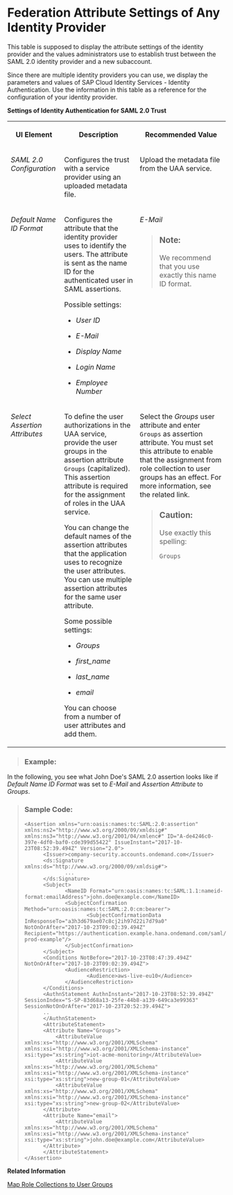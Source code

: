 <!-- loio6d073332bc5743fdb7f7f06bde499ab7 -->

# Federation Attribute Settings of Any Identity Provider

This table is supposed to display the attribute settings of the identity provider and the values administrators use to establish trust between the SAML 2.0 identity provider and a new subaccount.



Since there are multiple identity providers you can use, we display the parameters and values of SAP Cloud Identity Services - Identity Authentication. Use the information in this table as a reference for the configuration of your identity provider.

**Settings of Identity Authentication for SAML 2.0 Trust**


<table>
<tr>
<th valign="top">

UI Element

</th>
<th valign="top">

Description

</th>
<th valign="top">

Recommended Value

</th>
</tr>
<tr>
<td valign="top">

*SAML 2.0 Configuration* 

</td>
<td valign="top">

Configures the trust with a service provider using an uploaded metadata file.

</td>
<td valign="top">

Upload the metadata file from the UAA service.

</td>
</tr>
<tr>
<td valign="top">

*Default Name ID Format* 

</td>
<td valign="top">

Configures the attribute that the identity provider uses to identify the users. The attribute is sent as the name ID for the authenticated user in SAML assertions.

Possible settings:

-   *User ID*

-   *E-Mail*

-   *Display Name*

-   *Login Name*

-   *Employee Number*




</td>
<td valign="top">

*E-Mail*

> ### Note:  
> We recommend that you use exactly this name ID format.



</td>
</tr>
<tr>
<td valign="top">

*Select Assertion Attributes* 

</td>
<td valign="top">

To define the user authorizations in the UAA service, provide the user groups in the assertion attribute `Groups` \(capitalized\). This assertion attribute is required for the assignment of roles in the UAA service.

You can change the default names of the assertion attributes that the application uses to recognize the user attributes. You can use multiple assertion attributes for the same user attribute.

Some possible settings:

-   *Groups*

-   *first\_name*

-   *last\_name*

-   *email*


You can choose from a number of user attributes and add them.

</td>
<td valign="top">

Select the *Groups* user attribute and enter `Groups` as assertion attribute. You must set this attribute to enable that the assignment from role collection to user groups has an effect. For more information, see the related link.

> ### Caution:  
> Use exactly this spelling:
> 
> `Groups`



</td>
</tr>
</table>

> ### Example:  

In the following, you see what John Doe's SAML 2.0 assertion looks like if *Default Name ID Format* was set to *E-Mail* and *Assertion Attribute* to *Groups*.

> ### Sample Code:  
> ```
> <Assertion xmlns="urn:oasis:names:tc:SAML:2.0:assertion" xmlns:ns2="http://www.w3.org/2000/09/xmldsig#" xmlns:ns3="http://www.w3.org/2001/04/xmlenc#" ID="A-de4246c0-397e-4df0-baf0-cde399d55422" IssueInstant="2017-10-23T08:52:39.494Z" Version="2.0">
>       <Issuer>company-security.accounts.ondemand.com</Issuer>
>       <ds:Signature xmlns:ds="http://www.w3.org/2000/09/xmldsig#">
>              ...
>       </ds:Signature>
>       <Subject>
>              <NameID Format="urn:oasis:names:tc:SAML:1.1:nameid-format:emailAddress">john.doe@example.com</NameID>
>              <SubjectConfirmation Method="urn:oasis:names:tc:SAML:2.0:cm:bearer">
>                     <SubjectConfirmationData InResponseTo="a3h3d679ae07c8cj2ih97d22i7d79a0" NotOnOrAfter="2017-10-23T09:02:39.494Z" Recipient="https://authentication.example.hana.ondemand.com/saml/SSO/alias/company-prod-example"/>
>              </SubjectConfirmation>
>       </Subject>
>       <Conditions NotBefore="2017-10-23T08:47:39.494Z" NotOnOrAfter="2017-10-23T09:02:39.494Z">
>              <AudienceRestriction>
>                     <Audience>aws-live-eu10</Audience>
>              </AudienceRestriction>
>       </Conditions>
>       <AuthnStatement AuthnInstant="2017-10-23T08:52:39.494Z" SessionIndex="S-SP-83d68a13-25fe-44b8-a139-649ca3e99363" SessionNotOnOrAfter="2017-10-23T20:52:39.494Z">
>       ..
>       </AuthnStatement>
>       <AttributeStatement>
>     	<Attribute Name="Groups">
> 			<AttributeValue xmlns:xs="http://www.w3.org/2001/XMLSchema" xmlns:xsi="http://www.w3.org/2001/XMLSchema-instance" xsi:type="xs:string">iot-acme-monitoring</AttributeValue>
> 			<AttributeValue xmlns:xs="http://www.w3.org/2001/XMLSchema" xmlns:xsi="http://www.w3.org/2001/XMLSchema-instance" xsi:type="xs:string">new-group-01</AttributeValue>
> 			<AttributeValue xmlns:xs="http://www.w3.org/2001/XMLSchema" xmlns:xsi="http://www.w3.org/2001/XMLSchema-instance" xsi:type="xs:string">new-group-02</AttributeValue>
> 		</Attribute>
>     	<Attribute Name="email">
> 			<AttributeValue xmlns:xs="http://www.w3.org/2001/XMLSchema" xmlns:xsi="http://www.w3.org/2001/XMLSchema-instance" xsi:type="xs:string">john.doe@example.com</AttributeValue>
> 		</Attribute>
>       </AttributeStatement>
> </Assertion>
> ```

**Related Information**  


[Map Role Collections to User Groups](map-role-collections-to-user-groups-51acfc8.md "You want to assign a role collection to a user group provided by an identity provider that has a custom trust configuration in SAP BTP. In this case, the assignment is a mapping of a user group to a role collection. Your identity provider provides the user groups using the assertion attribute called Groups. Each value of the attribute is mapped to a role collection as described in this procedure.")

